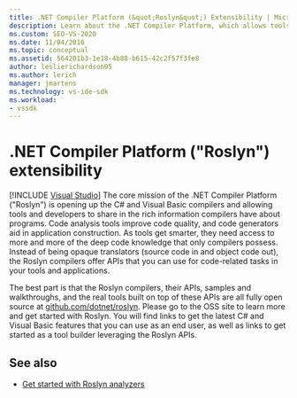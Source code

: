 ```yaml
---
title: .NET Compiler Platform (&quot;Roslyn&quot;) Extensibility | Microsoft Docs
description: Learn about the .NET Compiler Platform, which allows tools and developers to share in the rich information compilers have about programs.
ms.custom: SEO-VS-2020
ms.date: 11/04/2016
ms.topic: conceptual
ms.assetid: 564201b3-1e18-4b88-b615-42c2f57f3fe8
author: leslierichardson95
ms.author: lerich
manager: jmartens
ms.technology: vs-ide-sdk
ms.workload:
- vssdk
---
```

# .NET Compiler Platform (&quot;Roslyn&quot;) extensibility

 [!INCLUDE [Visual Studio](~/includes/applies-to-version/vs-windows-only.md)]
The core mission of the .NET Compiler Platform ("Roslyn") is opening up the C# and Visual Basic compilers and allowing tools and developers to share in the rich information compilers have about programs. Code analysis tools improve code quality, and code generators aid in application construction. As tools get smarter, they need access to more and more of the deep code knowledge that only compilers possess. Instead of being opaque translators (source code in and object code out), the Roslyn compilers offer APIs that you can use for code-related tasks in your tools and applications.

 The best part is that the Roslyn compilers, their APIs, samples and walkthroughs, and the real tools built on top of these APIs are all fully open source at [github.com/dotnet/roslyn](https://github.com/dotnet/Roslyn). Please go to the OSS site to learn more and get started with Roslyn. You will find links to get the latest C# and Visual Basic features that you can use as an end user, as well as links to get started as a tool builder leveraging the Roslyn APIs.

## See also
- [Get started with Roslyn analyzers](../extensibility/getting-started-with-roslyn-analyzers.md)
